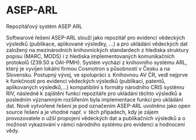 # ASEP-ARL
Repozitářový systém ASEP ARL

Softwarové řešení ASEP-ARL slouží jako repozitář pro evidenci vědeckých výsledků (publikace, aplikované výsledky, ...) a pro ukládání vědeckých dat založený na mezinárodních knihovnických standardech z hlediska struktury popisu (MARC, MODS) i z hlediska implementovaných komunikačních protokolů (Z39.50 a OAI-PMH). Systém vychází z knihovního systému ARL, který je vyvíjen lokální firmou Cosmotron s působností v Česku a na Slovensku. Postupný vývoj, ve spolupráci s  Knihovnou AV ČR, vedl nejprve k funkčnosti pro evidenci vědeckých výsledků (publikací, patentů, aplikovaných výsledků,…) kompatibilní s formáty národního CRIS systému RIV, následně k zajištění funkcí repozitáře pro ukládání těchto výsledků a posledním významným rozšířením byla implementace funkcí pro ukládání dat. Nově vytvořené řešení je pod označením ASEP-ARL uvolněno jako open source řešení a je vhodné např. v  těch případech, kdy je zájem provozovatele o užší propojení vědeckých dat a publikačních výsledků a o možnost vykazování v rámci národního systému pro evidenci a hodnocení vědy.
